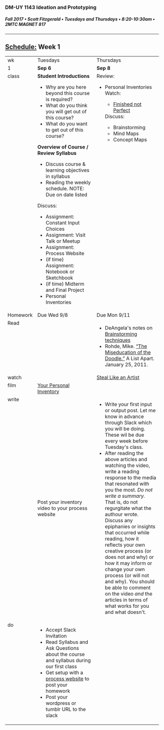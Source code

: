 ### DM-UY 1143 Ideation and Prototyping
##### Fall 2017 • Scott Fitzgerald • Tuesdays and Thursdays • 8:20-10:30am • 2MTC MAGNET 817

---
## [Schedule:](schedule.md) Week 1


<table>
<tr>
<td>wk</td>
<td>Tuesdays</td>
<td>Thursdays</td>
</tr>
<tr>
  <td valign="top">1</td>
  <td valign="top" width="48%"><strong>Sep 6</strong></td>
  <td valign="top" width="48%"><strong>Sep 8</strong></td>
</tr>
<tr>
<td valign="top">class</td>
<td valign="top">
<strong>Student Introductions</strong><br>
<ul>
<li>Why are you here beyond this course is required?</li>
<li>What do you think you will get out of this course?</li>
<li>What do you want to get out of this course?</li>
</ul>
<strong>Overview of Course / Review Syllabus</strong>
<ul>

 <li>Discuss course &amp; learning objectives in syllabus</li>
 <li>Reading the weekly schedule. NOTE: Due on date listed</li>
</ul>
Discuss:
<ul>
<li>Assignment: Constant Input Choices</li>
<li>Assignment: Visit Talk or Meetup</li>
<li>Assignment: Process Website</li>
<li>(if time) Assignment: Notebook or Sketchbook
<li>(if time) Midterm and Final Project
<li>Personal Inventories</li>
</ul>
</td>

<!-- 2nd column class -->
<td valign="top" width="48%">
Review:
<ul>
<li>Personal Inventories</li>
Watch:
<ul>
<li><a href="https://www.youtube.com/watch?v=lRtV-ugIT0k">Finished not Perfect</a></li>
</ul>
Discuss:
  <ul>
  <li>Brainstorming
  <li>Mind Maps
  <li>Concept Maps
  </ul>
</td>

</tr>

<!-- Homework -->
<tr>
  <td valign="top">Homework</td>
  <td>Due  Wed  9/8</td>
  <td>Due  Mon  9/11</td>
</tr>

<!-- read -->
<tr><td valign="top">Read</td>
<td></td>
<td> <ul>
<li>DeAngela's notes on <a href="http://teaching.polishedsolid.com/ip/mod2/content/index.html"> Brainstorming techniques</a>
    <li>Rohde, Mike. <a href="http://www.alistapart.com/articles/sketching-the-visual-thinking-power-tool/>“Sketching: the Visual Thinking Power Tool.”</a> A List Apart. January 25, 2011.</li>
    <li>Brown, Sunni. <a href="http://www.alistapart.com/articles/the-miseducation-of-the-doodle/">“The Miseducation of the Doodle.”</a> A List Apart. January 25, 2011.</li>


</ul>
</td>
</tr>

<!-- watch -->
<tr>
  <td valign="top">watch</td>
  <td></td>
  <td><a href="https://www.youtube.com/watch?v=oww7oB9rjgw">Steal Like an Artist</a></td>
</tr>


<!-- film -->
<tr>
<td valign="top">film</td>
<td><a href="personal_inventory.md">Your Personal Inventory</a></td>
<td></td>
</tr>

<!-- write -->
<tr>
<td valign="top">write</td>
<td>Post your inventory video to your process website</td>
<td><ul><li>Write your first input or output post. Let me know in advance through Slack which you will be doing. These wil be due every week before Tuesday's class.</li>
<li>After reading the above articles and watching the video, write a reading response to the media that resonated with you the most. <i>Do not write a summary.</i> That is, do not regurgitate what the authour wrote. Discuss any epiphanies or insights that occurred while reading, how it reflects your own creative process (or does not and why) or how it may inform or change your own process (or will not and why).  You should be able to comment on the video <i>and</i> the articles in terms of what works for you and what doesn't.</li>
</ul>
</td>
</tr>

<!-- do -->
<tr>
  <td valign="top">do</td>
  <td>
  <ul>
  <li>Accept Slack Invitation</li>
  <li>Read Syllabus and Ask Questions about the course and syllabus during our first class</li>
  <li>Get setup with a <a href="process_website.md">process website</a> to post your homework</li>
  <li>Post your wordpress or tumblr URL to the slack</li>
  </ul></td>
  <td >

  
  </td>
</table>
